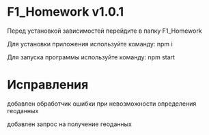 # F1_Homework v1.0.1
Перед установкой зависимостей перейдите в папку F1_Homework

Для установки приложения используйте команду:
npm i

Для запуска программы используйте команду:
npm start


# Исправления

добавлен обработчик ошибки при невозможности определения геоданных

добавлен запрос на получение геоданных